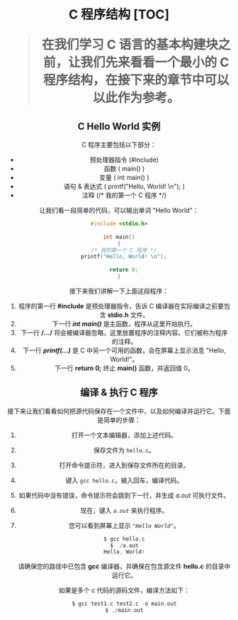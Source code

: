 <center><h1>C 程序结构
[TOC]




> 在我们学习 C 语言的基本构建块之前，让我们先来看看一个最小的 C 程序结构，在接下来的章节中可以以此作为参考。

## C Hello World 实例

C 程序主要包括以下部分：

- 预处理器指令 (#include)
- 函数 ( main() )
- 变量  ( int main() )
- 语句 & 表达式  ( printf("Hello, World! \n"); )
- 注释  (/* 我的第一个 C 程序 */)

让我们看一段简单的代码，可以输出单词 "Hello World"：

```c
#include <stdio.h>
 
int main()
{
   /* 我的第一个 C 程序 */
   printf("Hello, World! \n");
   
   return 0;
}
```

接下来我们讲解一下上面这段程序：

1. 程序的第一行 **#include** 是预处理器指令，告诉 C 编译器在实际编译之前要包含 **stdio.h** 文件。
2. 下一行 ***int main()*** 是主函数，程序从这里开始执行。
3. 下一行 **/*...*/** 将会被编译器忽略，这里放置程序的注释内容。它们被称为程序的注释。
4. 下一行 ***printf(...)*** 是 C 中另一个可用的函数，会在屏幕上显示消息 "Hello, World!"。
5. 下一行 **return 0;** 终止 **main()** 函数，并返回值 0。

## 编译 & 执行 C 程序

接下来让我们看看如何把源代码保存在一个文件中，以及如何编译并运行它。下面是简单的步骤：

1. 打开一个文本编辑器，添加上述代码。

2. 保存文件为 `hello.c`。

3. 打开命令提示符，进入到保存文件所在的目录。

4. 键入 `gcc hello.c`，输入回车，编译代码。

5. 如果代码中没有错误，命令提示符会跳到下一行，并生成 *a.out* 可执行文件。

6. 现在，键入 *`a.out`* 来执行程序。

7. 您可以看到屏幕上显示 *`"Hello World"`*。

   ```c
   $ gcc hello.c
   $ ./a.out
   Hello, World!
   ```

   请确保您的路径中已包含 **gcc** 编译器，并确保在包含源文件 **hello.c** 的目录中运行它。

   如果是多个 c 代码的源码文件，编译方法如下：

   ```c
   $ gcc test1.c test2.c -o main.out
   $ ./main.out
   ```